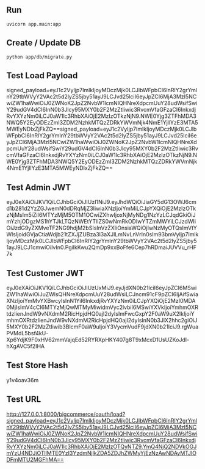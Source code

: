 ## Run

`uvicorn app.main:app`

## Create / Update DB

`python app/db/migrate.py`

## Test Load Payload
signed_payload=eyJ1c2VyIjp7ImlkIjoyMDczMjk0LCJlbWFpbCI6InRlY2grYmlnY29tbWVyY2VAc2t5d2lyZS5jby51ayJ9LCJvd25lciI6eyJpZCI6MjA3MzI5NCwiZW1haWwiOiJ0ZWNoK2JpZ2NvbW1lcmNlQHNreXdpcmUuY28udWsifSwiY29udGV4dCI6InN0b3Jlcy95MXY0b2F2MzZtIiwic3RvcmVfaGFzaCI6InkxdjRvYXYzNm0iLCJ0aW1lc3RhbXAiOjE2MzIzOTkzNjN9.NWE0Yjg3ZTFhMDA3NWQ5Y2EyODEzZmI3ZDM2NzhkMTQzZDRkYWVmNjk4NmE1YjllYzE3MTA5MWEyNDIxZjFkZQ==signed_payload=eyJ1c2VyIjp7ImlkIjoyMDczMjk0LCJlbWFpbCI6InRlY2grYmlnY29tbWVyY2VAc2t5d2lyZS5jby51ayJ9LCJvd25lciI6eyJpZCI6MjA3MzI5NCwiZW1haWwiOiJ0ZWNoK2JpZ2NvbW1lcmNlQHNreXdpcmUuY28udWsifSwiY29udGV4dCI6InN0b3Jlcy95MXY0b2F2MzZtIiwic3RvcmVfaGFzaCI6InkxdjRvYXYzNm0iLCJ0aW1lc3RhbXAiOjE2MzIzOTkzNjN9.NWE0Yjg3ZTFhMDA3NWQ5Y2EyODEzZmI3ZDM2NzhkMTQzZDRkYWVmNjk4NmE1YjllYzE3MTA5MWEyNDIxZjFkZQ==

## Test Admin JWT
eyJ0eXAiOiJKV1QiLCJhbGciOiJIUzI1NiJ9.eyJhdWQiOiJiaGY5dG13OWJ6cmd1b281d2YzZGJwemN0dDRqMjZ3IiwiaXNzIjoiYmMiLCJpYXQiOjE2MzIzOTkzNjMsIm5iZiI6MTYzMjM5OTM1OCwiZXhwIjoxNjMyNDg1NzYzLCJqdGkiOiJmYzhjODgzMS1hYTJkLTQzNWEtYTllZS0wNmRkODIwYTZmMWYiLCJzdWIiOiJzdG9yZXMveTF2NG9hdjM2bSIsInVzZXIiOnsiaWQiOjIwNzMyOTQsImVtYWlsIjoidGVjaCtiaWdjb21tZXJjZUBza3l3aXJlLmNvLnVrIn0sIm93bmVyIjp7ImlkIjoyMDczMjk0LCJlbWFpbCI6InRlY2grYmlnY29tbWVyY2VAc2t5d2lyZS5jby51ayJ9LCJ1cmwiOiIvIn0.PgilkKwu2QmDp9xxBoFfe6Cep7hRDmaiJUVVu_rHF7k

## Test Customer JWT
eyJ0eXAiOiJKV1QiLCJhbGciOiJIUzUxMiJ9.eyJjdXN0b21lciI6eyJpZCI6MSwiZW1haWwiOiJuZWlsQHNreXdpcmUuY28udWsiLCJncm91cF9pZCI6IjAifSwiaXNzIjoiYmMvYXBwcyIsInN1YiI6InkxdjRvYXYzNm0iLCJpYXQiOjE2MzI0MDA0MjIsImV4cCI6MTYzMjQwMTMyMiwidmVyc2lvbiI6MSwiYXVkIjoiYmhmOXRtdzlienJndW9vNXdmM2RicHpjdHQ0ajI2dyIsImFwcGxpY2F0aW9uX2lkIjoiYmhmOXRtdzlienJndW9vNXdmM2RicHpjdHQ0ajI2dyIsInN0b3JlX2hhc2giOiJ5MXY0b2F2MzZtIiwib3BlcmF0aW9uIjoiY3VycmVudF9jdXN0b21lciJ9.rgWuaPVMdL5bsf4kU-Xp6YdjK9F0xHV62mmVajqEd52RYRXpHKY407g8T9xMcxD1UsUZKoJdl-hXgAVC5f2IHA

## Test Store Hash
y1v4oav36m

## Test URL
http://127.0.0.1:8000/bigcommerce/oauth/load?signed_payload=eyJ1c2VyIjp7ImlkIjoyMDczMjk0LCJlbWFpbCI6InRlY2grYmlnY29tbWVyY2VAc2t5d2lyZS5jby51ayJ9LCJvd25lciI6eyJpZCI6MjA3MzI5NCwiZW1haWwiOiJ0ZWNoK2JpZ2NvbW1lcmNlQHNreXdpcmUuY28udWsifSwiY29udGV4dCI6InN0b3Jlcy95MXY0b2F2MzZtIiwic3RvcmVfaGFzaCI6InkxdjRvYXYzNm0iLCJ0aW1lc3RhbXAiOjE2MzIzOTQyNTZ9.YmQ4NjQ2NDVkOGJmYzU4NDJiOTllMTE0YzI3YzdmNjlkZDA5ZDJhZWMyYjEzNzAwNDAyMTJlODFmMTU2MGFhMA==
